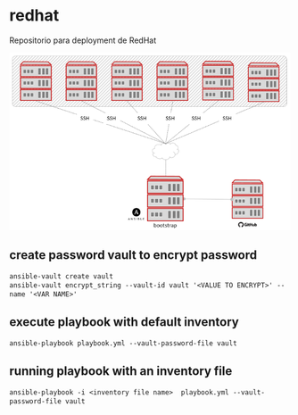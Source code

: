 # redhat
Repositorio para deployment de RedHat

![provisioning architecture](iac.png?raw=true "Infrastructure as a Code")

## create password vault to encrypt password

```
ansible-vault create vault
ansible-vault encrypt_string --vault-id vault '<VALUE TO ENCRYPT>' --name '<VAR NAME>'
```

## execute playbook with default inventory

```
ansible-playbook playbook.yml --vault-password-file vault
```

## running playbook with an inventory file
```
ansible-playbook -i <inventory file name>  playbook.yml --vault-password-file vault
```

